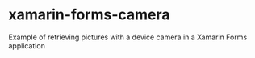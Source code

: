 # xamarin-forms-camera
Example of retrieving pictures with a device camera in a Xamarin Forms application
